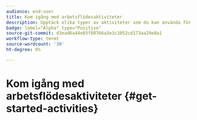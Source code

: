 ```yaml
---
audience: end-user
title: Kom igång med arbetsflödesaktiviteter
description: Upptäck olika typer av aktiviteter som du kan använda för att skapa Adobe Campaign webbarbetsflöden
badge: label="Alpha" type="Positive"
source-git-commit: d3ead6a44e03f80766a3e3c1052cd173aa29e8a1
workflow-type: tm+mt
source-wordcount: '30'
ht-degree: 0%

---
```


# Kom igång med arbetsflödesaktiviteter {#get-started-activities}
